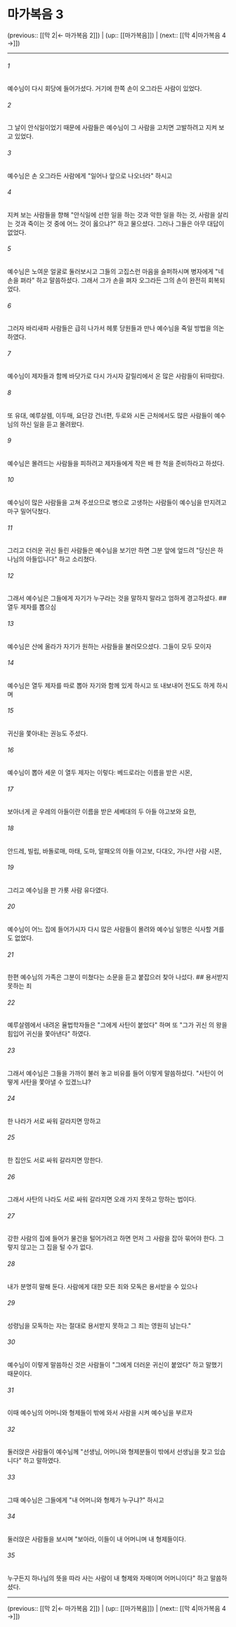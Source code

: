 # 마가복음 3

(previous:: [[막 2|← 마가복음 2]]) | (up:: [[마가복음]]) | (next:: [[막 4|마가복음 4 →]])

***




###### 1 

예수님이 다시 회당에 들어가셨다. 거기에 한쪽 손이 오그라든 사람이 있었다. 



###### 2 

그 날이 안식일이었기 때문에 사람들은 예수님이 그 사람을 고치면 고발하려고 지켜 보고 있었다. 



###### 3 

예수님은 손 오그라든 사람에게 "일어나 앞으로 나오너라" 하시고 



###### 4 

지켜 보는 사람들을 향해 "안식일에 선한 일을 하는 것과 악한 일을 하는 것, 사람을 살리는 것과 죽이는 것 중에 어느 것이 옳으냐?" 하고 물으셨다. 그러나 그들은 아무 대답이 없었다. 



###### 5 

예수님은 노여운 얼굴로 둘러보시고 그들의 고집스런 마음을 슬퍼하시며 병자에게 "네 손을 펴라" 하고 말씀하셨다. 그래서 그가 손을 펴자 오그라든 그의 손이 완전히 회복되었다. 



###### 6 

그러자 바리새파 사람들은 급히 나가서 헤롯 당원들과 만나 예수님을 죽일 방법을 의논하였다. 



###### 7 

예수님이 제자들과 함께 바닷가로 다시 가시자 갈릴리에서 온 많은 사람들이 뒤따랐다. 



###### 8 

또 유대, 예루살렘, 이두매, 요단강 건너편, 두로와 시돈 근처에서도 많은 사람들이 예수님의 하신 일을 듣고 몰려왔다. 



###### 9 

예수님은 몰려드는 사람들을 피하려고 제자들에게 작은 배 한 척을 준비하라고 하셨다. 



###### 10 

예수님이 많은 사람들을 고쳐 주셨으므로 병으로 고생하는 사람들이 예수님을 만지려고 마구 밀어닥쳤다. 



###### 11 

그리고 더러운 귀신 들린 사람들은 예수님을 보기만 하면 그분 앞에 엎드려 "당신은 하나님의 아들입니다" 하고 소리쳤다. 



###### 12 

그래서 예수님은 그들에게 자기가 누구라는 것을 말하지 말라고 엄하게 경고하셨다. ## 열두 제자를 뽑으심 



###### 13 

예수님은 산에 올라가 자기가 원하는 사람들을 불러모으셨다. 그들이 모두 모이자 



###### 14 

예수님은 열두 제자를 따로 뽑아 자기와 함께 있게 하시고 또 내보내어 전도도 하게 하시며 



###### 15 

귀신을 쫓아내는 권능도 주셨다. 



###### 16 

예수님이 뽑아 세운 이 열두 제자는 이렇다: 베드로라는 이름을 받은 시몬, 



###### 17 

보아너게 곧 우레의 아들이란 이름을 받은 세베대의 두 아들 야고보와 요한, 



###### 18 

안드레, 빌립, 바돌로매, 마태, 도마, 알패오의 아들 야고보, 다대오, 가나안 사람 시몬, 



###### 19 

그리고 예수님을 판 가룟 사람 유다였다. 



###### 20 

예수님이 어느 집에 들어가시자 다시 많은 사람들이 몰려와 예수님 일행은 식사할 겨를도 없었다. 



###### 21 

한편 예수님의 가족은 그분이 미쳤다는 소문을 듣고 붙잡으러 찾아 나섰다. ## 용서받지 못하는 죄 



###### 22 

예루살렘에서 내려온 율법학자들은 "그에게 사탄이 붙었다" 하며 또 "그가 귀신 의 왕을 힘입어 귀신을 쫓아낸다" 하였다. 



###### 23 

그래서 예수님은 그들을 가까이 불러 놓고 비유를 들어 이렇게 말씀하셨다. "사탄이 어떻게 사탄을 쫓아낼 수 있겠느냐? 



###### 24 

한 나라가 서로 싸워 갈라지면 망하고 



###### 25 

한 집안도 서로 싸워 갈라지면 망한다. 



###### 26 

그래서 사탄의 나라도 서로 싸워 갈라지면 오래 가지 못하고 망하는 법이다. 



###### 27 

강한 사람의 집에 들어가 물건을 털어가려고 하면 먼저 그 사람을 잡아 묶어야 한다. 그렇지 않고는 그 집을 털 수가 없다. 



###### 28 

내가 분명히 말해 둔다. 사람에게 대한 모든 죄와 모독은 용서받을 수 있으나 



###### 29 

성령님을 모독하는 자는 절대로 용서받지 못하고 그 죄는 영원히 남는다." 



###### 30 

예수님이 이렇게 말씀하신 것은 사람들이 "그에게 더러운 귀신이 붙었다" 하고 말했기 때문이다. 



###### 31 

이때 예수님의 어머니와 형제들이 밖에 와서 사람을 시켜 예수님을 부르자 



###### 32 

둘러앉은 사람들이 예수님께 "선생님, 어머니와 형제분들이 밖에서 선생님을 찾고 있습니다" 하고 말하였다. 



###### 33 

그때 예수님은 그들에게 "내 어머니와 형제가 누구냐?" 하시고 



###### 34 

둘러앉은 사람들을 보시며 "보아라, 이들이 내 어머니며 내 형제들이다. 



###### 35 

누구든지 하나님의 뜻을 따라 사는 사람이 내 형제와 자매이며 어머니이다" 하고 말씀하셨다.

***

(previous:: [[막 2|← 마가복음 2]]) | (up:: [[마가복음]]) | (next:: [[막 4|마가복음 4 →]])
